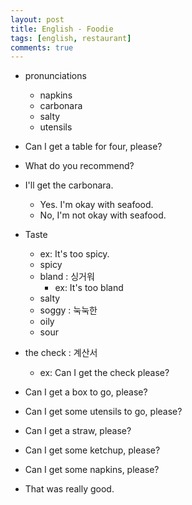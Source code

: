 ```yaml
---
layout: post
title: English - Foodie
tags: [english, restaurant]
comments: true
---
```


- pronunciations
    - napkins
    - carbonara
    - salty
    - utensils

- Can I get a table for four, please?
- What do you recommend?
- I'll get the carbonara.
    - Yes. I'm okay with seafood.
    - No, I'm not okay with seafood.
- Taste
    - ex: It's too spicy.
    - spicy
    - bland : 싱거워
        - ex: It's too bland
    - salty
    - soggy : 눅눅한
    - oily
    - sour

- the check : 계산서
    - ex: Can I get the check please?
- Can I get a box to go, please?
- Can I get some utensils to go, please?
- Can I get a straw, please?
- Can I get some ketchup, please?
- Can I get some napkins, please?

- That was really good.